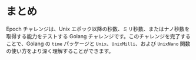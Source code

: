 # まとめ

Epoch チャレンジは、Unix エポック以降の秒数、ミリ秒数、またはナノ秒数を取得する能力をテストする Golang チャレンジです。このチャレンジを完了することで、Golang の `time` パッケージと `Unix`、`UnixMilli`、および `UnixNano` 関数の使い方をより深く理解することができます。
